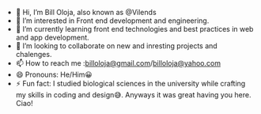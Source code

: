 - 👋 Hi, I’m Bill Oloja, also known as @Vilends
- 👀 I’m interested in Front end development and engineering.
- 🌱 I’m currently learning front end technologies and best practices in web and app development.
- 💞️ I’m looking to collaborate on new and inresting projects and chalenges.
- 📫 How to reach me :billoloja@gmail.com/billoloja@yahoo.com
- 😄 Pronouns: He/Him😀
- ⚡ Fun fact: I studied biological sciences in the university while crafting my skills in coding and design😅. Anyways it was great having you here. Ciao!

<!---
Vilends/Vilends is a ✨ special ✨ repository because its `README.md` (this file) appears on your GitHub profile.
You can click the Preview link to take a look at your changes.
--->
